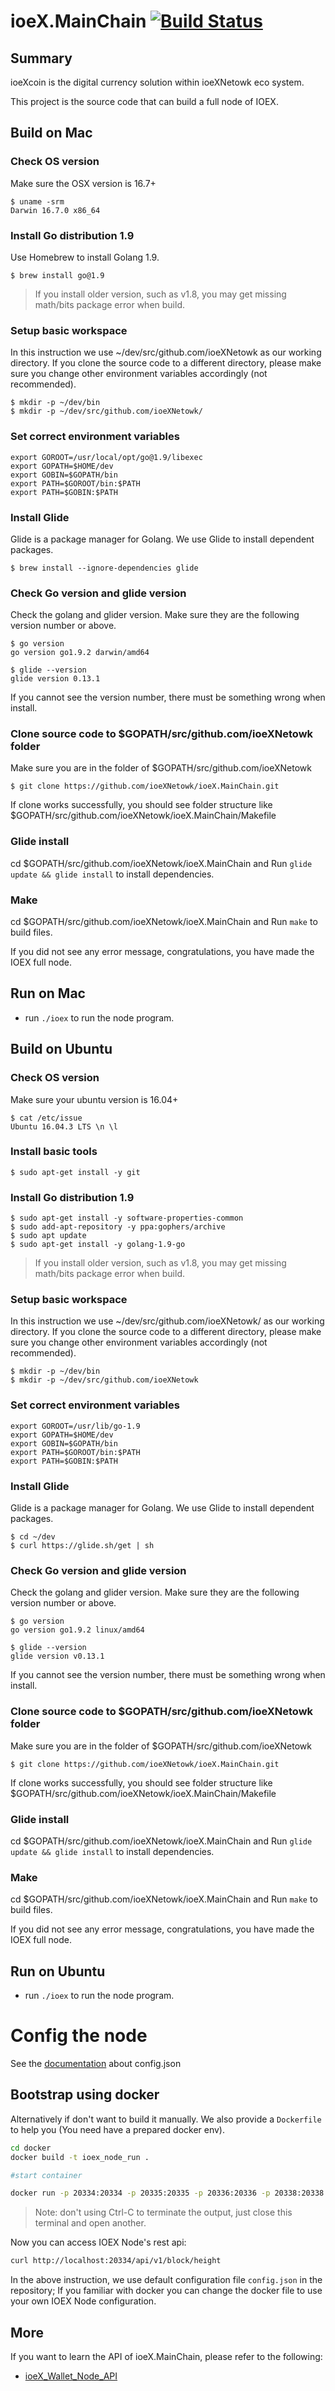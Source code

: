 # ioeX.MainChain [![Build Status](https://travis-ci.org/ioeXNetowk/ioeX.MainChain.svg?branch=master)](https://travis-ci.org/ioeXNetowk/ioeX.MainChain)

## Summary

ioeXcoin is the digital currency solution within ioeXNetowk eco system.

This project is the source code that can build a full node of IOEX.

## Build on Mac

### Check OS version

Make sure the OSX version is 16.7+

```shell
$ uname -srm
Darwin 16.7.0 x86_64
```

### Install Go distribution 1.9

Use Homebrew to install Golang 1.9.

```shell
$ brew install go@1.9
```

> If you install older version, such as v1.8, you may get missing math/bits package error when build.

### Setup basic workspace
In this instruction we use ~/dev/src/github.com/ioeXNetowk as our working directory. If you clone the source code to a different directory, please make sure you change other environment variables accordingly (not recommended). 

```shell
$ mkdir -p ~/dev/bin
$ mkdir -p ~/dev/src/github.com/ioeXNetowk/
```

### Set correct environment variables

```shell
export GOROOT=/usr/local/opt/go@1.9/libexec
export GOPATH=$HOME/dev
export GOBIN=$GOPATH/bin
export PATH=$GOROOT/bin:$PATH
export PATH=$GOBIN:$PATH
```

### Install Glide

Glide is a package manager for Golang. We use Glide to install dependent packages.

```shell
$ brew install --ignore-dependencies glide
```

### Check Go version and glide version

Check the golang and glider version. Make sure they are the following version number or above.

```shell
$ go version
go version go1.9.2 darwin/amd64

$ glide --version
glide version 0.13.1
```

If you cannot see the version number, there must be something wrong when install.

### Clone source code to $GOPATH/src/github.com/ioeXNetowk folder
Make sure you are in the folder of $GOPATH/src/github.com/ioeXNetowk
```shell
$ git clone https://github.com/ioeXNetowk/ioeX.MainChain.git
```

If clone works successfully, you should see folder structure like $GOPATH/src/github.com/ioeXNetowk/ioeX.MainChain/Makefile
### Glide install

cd $GOPATH/src/github.com/ioeXNetowk/ioeX.MainChain and Run `glide update && glide install` to install dependencies.

### Make

cd $GOPATH/src/github.com/ioeXNetowk/ioeX.MainChain and Run `make` to build files.

If you did not see any error message, congratulations, you have made the IOEX full node.

## Run on Mac

- run `./ioex` to run the node program.

## Build on Ubuntu

### Check OS version

Make sure your ubuntu version is 16.04+

```shell
$ cat /etc/issue
Ubuntu 16.04.3 LTS \n \l
```

### Install basic tools

```shell
$ sudo apt-get install -y git
```

### Install Go distribution 1.9

```shell
$ sudo apt-get install -y software-properties-common
$ sudo add-apt-repository -y ppa:gophers/archive
$ sudo apt update
$ sudo apt-get install -y golang-1.9-go
```

> If you install older version, such as v1.8, you may get missing math/bits package error when build.

### Setup basic workspace
In this instruction we use ~/dev/src/github.com/ioeXNetowk/ as our working directory. If you clone the source code to a different directory, please make sure you change other environment variables accordingly (not recommended). 

```shell
$ mkdir -p ~/dev/bin
$ mkdir -p ~/dev/src/github.com/ioeXNetowk
```

### Set correct environment variables

```shell
export GOROOT=/usr/lib/go-1.9
export GOPATH=$HOME/dev
export GOBIN=$GOPATH/bin
export PATH=$GOROOT/bin:$PATH
export PATH=$GOBIN:$PATH
```

### Install Glide

Glide is a package manager for Golang. We use Glide to install dependent packages.

```shell
$ cd ~/dev
$ curl https://glide.sh/get | sh
```

### Check Go version and glide version

Check the golang and glider version. Make sure they are the following version number or above.

```shell
$ go version
go version go1.9.2 linux/amd64

$ glide --version
glide version v0.13.1
```

If you cannot see the version number, there must be something wrong when install.

### Clone source code to $GOPATH/src/github.com/ioeXNetowk folder
Make sure you are in the folder of $GOPATH/src/github.com/ioeXNetowk
```shell
$ git clone https://github.com/ioeXNetowk/ioeX.MainChain.git
```

If clone works successfully, you should see folder structure like $GOPATH/src/github.com/ioeXNetowk/ioeX.MainChain/Makefile
### Glide install

cd $GOPATH/src/github.com/ioeXNetowk/ioeX.MainChain and Run `glide update && glide install` to install dependencies.

### Make

cd $GOPATH/src/github.com/ioeXNetowk/ioeX.MainChain and Run `make` to build files.

If you did not see any error message, congratulations, you have made the IOEX full node.

## Run on Ubuntu

- run `./ioex` to run the node program.

# Config the node

See the [documentation](./docs/config.json.md) about config.json

## Bootstrap using docker

Alternatively if don't want to build it manually. We also provide a `Dockerfile` to help you (You need have a prepared docker env).

```bash
cd docker
docker build -t ioex_node_run .

#start container

docker run -p 20334:20334 -p 20335:20335 -p 20336:20336 -p 20338:20338 ioex_node_run
```

> Note: don't using Ctrl-C to terminate the output, just close this terminal and open another.

Now you can access IOEX Node's rest api:

```bash
curl http://localhost:20334/api/v1/block/height
```

In the above instruction, we use default configuration file `config.json` in the repository; If you familiar with docker you can change the docker file to use your own IOEX Node configuration.

## More

If you want to learn the API of ioeX.MainChain, please refer to the following:

- [ioeX_Wallet_Node_API](docs/ioeX_Wallet_Node_API_CN.md)
